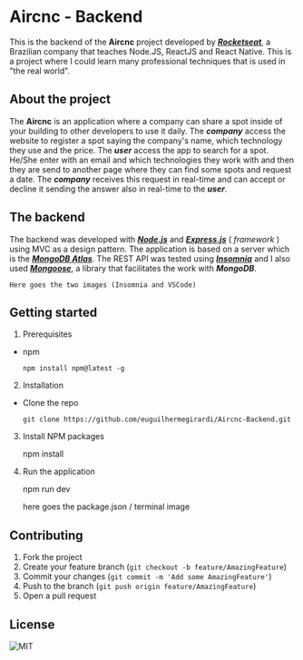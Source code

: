 # Aircnc - Backend

This is the backend of the **Aircnc** project developed by [**_Rocketseat_**](https://rocketseat.com.br/), a Brazilian company that teaches Node.JS, ReactJS and React Native.
This is a project where I could learn many professional techniques that is used in "the real world".

## About the project

The **Aircnc** is an application where a company can share a spot inside of your building to other developers to use it daily.
The **_company_** access the website to register a spot saying the company's name, which technology they use and the price.
The **_user_** access the app to search for a spot. He/She enter with an email and which technologies they work with and then they are send to another page where they can find some spots and request a date.
The **_company_** receives this request in real-time and can accept or decline it sending the answer also in real-time to the **_user_**.

## The backend

The backend was developed with [**_Node.js_**](https://nodejs.org/en/) and [**_Express.js_**](https://expressjs.com/) ( _framework_ ) using MVC as a design pattern. The application is based on a server which is the [**_MongoDB Atlas_**](https://www.mongodb.com/cloud/atlas).
The REST API was tested using [**_Insomnia_**](https://insomnia.rest/) and I also used [**_Mongoose_**](https://mongoosejs.com/), a library that facilitates the work with **_MongoDB_**.

    Here goes the two images (Insomnia and VSCode)

## Getting started

1.  Prerequisites

- npm

      npm install npm@latest -g

2. Installation

- Clone the repo

      git clone https://github.com/euguilhermegirardi/Aircnc-Backend.git

3. Install NPM packages

   npm install

4. Run the application

   npm run dev

   here goes the package.json / terminal image

## Contributing

1.  Fork the project
2.  Create your feature branch (`git checkout -b feature/AmazingFeature`)
3.  Commit your changes (`git commit -m 'Add some AmazingFeature'`)
4.  Push to the branch (`git push origin feature/AmazingFeature`)
5.  Open a pull request

## License

![MIT](https://img.shields.io/badge/License-MIT-blue.svg)
